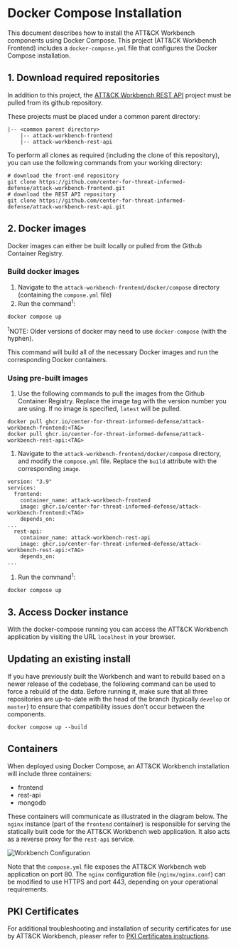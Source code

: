 # Docker Compose Installation

This document describes how to install the ATT&CK Workbench components using Docker Compose. This project (ATT&CK Workbench Frontend) includes a `docker-compose.yml` file that configures the Docker Compose installation.

## 1. Download required repositories

In addition to this project, the [ATT&CK Workbench REST API](https://github.com/center-for-threat-informed-defense/attack-workbench-rest-api) project must be pulled from its github repository.

These projects must be placed under a common parent directory:

```
|-- <common parent directory>
    |-- attack-workbench-frontend
    |-- attack-workbench-rest-api
```

To perform all clones as required (including the clone of this repository), you can use the following commands from your working directory:
```shell
# download the front-end repository
git clone https://github.com/center-for-threat-informed-defense/attack-workbench-frontend.git
# download the REST API repository
git clone https://github.com/center-for-threat-informed-defense/attack-workbench-rest-api.git
```

## 2. Docker images

Docker images can either be built locally or pulled from the Github Container Registry. 

### Build docker images
1. Navigate to the `attack-workbench-frontend/docker/compose` directory (containing the `compose.yml` file)
2. Run the command<sup>1</sup>:
```shell
docker compose up
```

<sup>1</sup>NOTE: Older versions of docker may need to use `docker-compose` (with the hyphen).

This command will build all of the necessary Docker images and run the corresponding Docker containers.

### Using pre-built images
1. Use the following commands to pull the images from the Github Container Registry. Replace the image tag with the version number you are using. If no image is specified, `latest` will be pulled. 
```
docker pull ghcr.io/center-for-threat-informed-defense/attack-workbench-frontend:<TAG>
docker pull ghcr.io/center-for-threat-informed-defense/attack-workbench-rest-api:<TAG>
```
1. Navigate to the `attack-workbench-frontend/docker/compose` directory, and modify the `compose.yml` file. Replace the `build` attribute with the corresponding `image`. 
```
version: "3.9"
services:
  frontend:
    container_name: attack-workbench-frontend
    image: ghcr.io/center-for-threat-informed-defense/attack-workbench-frontend:<TAG>
    depends_on:
...
  rest-api:
    container_name: attack-workbench-rest-api
    image: ghcr.io/center-for-threat-informed-defense/attack-workbench-rest-api:<TAG>
    depends_on:
...
```
1. Run the command<sup>1</sup>:
```shell
docker compose up
```

## 3. Access Docker instance

With the docker-compose running you can access the ATT&CK Workbench application by visiting the URL `localhost` in your browser.


## Updating an existing install

If you have previously built the Workbench and want to rebuild based on a newer release of the codebase, the following command can be used to force a rebuild of the data. Before running it, make sure that all three repositories are up-to-date with the head of the branch (typically `develop` or `master`) to ensure that compatibility issues don't occur between the components.

```
docker compose up --build
```

## Containers

When deployed using Docker Compose, an ATT&CK Workbench installation will include three containers:
* frontend
* rest-api
* mongodb

These containers will communicate as illustrated in the diagram below.
The `nginx` instance (part of the `frontend` container) is responsible for serving the statically built code for the ATT&CK Workbench web application.
It also acts as a reverse proxy for the `rest-api` service.

![Workbench Configuration](images/workbench-configuration-docker-compose.png)

Note that the `compose.yml` file exposes the ATT&CK Workbench web application on port 80.
The `nginx` configuration file (`nginx/nginx.conf`) can be modified to use HTTPS and port 443, depending on your operational requirements.

## PKI Certificates

For additional troubleshooting and installation of security certificates for use by ATT&CK Workbench, pleaser refer to [PKI Certificates instructions](certs.md).
